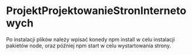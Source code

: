 # ProjektProjektowanieStronInternetowych
Po instalacji plików należy wpisać konedy npm install w celu instalacji pakietów node, oraz później npm start w celu wystartowania strony.
